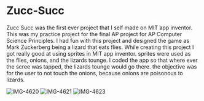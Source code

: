 # Zucc-Succ

Zucc Succ was the first ever project that I self made on MIT app inventor. This was my practice project for the final AP project for AP Computer Science Principles. I had fun with this project and designed the game as Mark Zuckerberg being a lizard that eats flies. While creating this project I got really good at using sprites in MIT app inventor. sprites were used as the flies, onions, and the lizards tounge. I coded the app so that where ever the scree was tapped, the lizards tounge would go there. the objective was for the user to not touch the onions, because onions are poisonous to lizards.


![IMG-4620](https://user-images.githubusercontent.com/71614719/98267154-af127800-1f50-11eb-8a80-7bf05c388f42.PNG)
![IMG-4621](https://user-images.githubusercontent.com/71614719/98267156-b043a500-1f50-11eb-9a23-4ea8271b4890.PNG)
![IMG-4623](https://user-images.githubusercontent.com/71614719/98267165-b174d200-1f50-11eb-8b19-116f8d145a43.PNG)
